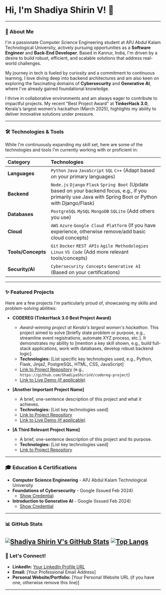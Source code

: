 # Hi, I'm Shadiya Shirin V! 👋

---

### 🚀 About Me

I'm a passionate Computer Science Engineering student at APJ Abdul Kalam Technological University, actively pursuing opportunities as a **Software Engineer** and **Back-End Developer**. Based in Kannur, India, I'm driven by a desire to build robust, efficient, and scalable solutions that address real-world challenges.

My journey in tech is fueled by curiosity and a commitment to continuous learning. I love diving deep into backend architectures and am also keen on exploring the fascinating domains of **Cybersecurity** and **Generative AI**, where I've already gained foundational knowledge.

I thrive in collaborative environments and am always eager to contribute to impactful projects. My recent "Best Project Award" at **TinkerHack 3.0**, Kerala's largest women's hackathon (March 2025), highlights my ability to deliver innovative solutions under pressure.

---

### 🛠️ Technologies & Tools

While I'm continuously expanding my skill set, here are some of the technologies and tools I'm currently working with or proficient in:

| Category      | Technologies                                             |
| :------------ | :------------------------------------------------------- |
| **Languages** | `Python` `Java` `JavaScript` `SQL` `C++` (Adapt based on your primary languages) |
| **Backend** | `Node.js` `Django` `Flask` `Spring Boot` (Update based on your backend focus, e.g., if you primarily use Java with Spring Boot or Python with Django/Flask) |
| **Databases** | `PostgreSQL` `MySQL` `MongoDB` `SQLite` (Add others you use)     |
| **Cloud** | `AWS` `Azure` `Google Cloud Platform` (If you have experience, otherwise remove/add basic cloud concepts) |
| **Tools/Concepts** | `Git` `Docker` `REST APIs` `Agile Methodologies` `Linux` `VS Code` (Add more relevant tools/concepts) |
| **Security/AI** | `Cybersecurity Concepts` `Generative AI` (Based on your certifications) |

---

### ✨ Featured Projects

Here are a few projects I'm particularly proud of, showcasing my skills and problem-solving abilities:

* **CODEREG (TinkerHack 3.0 Best Project Award)**
    * *Award-winning project at Kerala's largest women's hackathon.* This project aimed to solve [briefly state problem or purpose, e.g., streamline event registrations, automate XYZ process, etc.]. It demonstrates my ability to [mention a key skill shown, e.g., build full-stack applications, work with databases, develop robust backend logic].
    * **Technologies:** [List specific key technologies used, e.g., Python, Flask, Jinja2, PostgreSQL, HTML, CSS, JavaScript]
    * [Link to Project Repository](https://github.com/your-actual-github-username/tinkerhack-codereg-project-repo) (e.g., `https://github.com/ShadiyaShirinV/codereg-project`)
    * [Link to Live Demo (if applicable)](https://your-codereg-live-demo.com)

* **[Another Important Project Name]**
    * A brief, one-sentence description of this project and what it achieves.
    * **Technologies:** [List key technologies used]
    * [Link to Project Repository](https://github.com/your-actual-github-username/another-project-repo)
    * [Link to Live Demo (if applicable)](https://your-another-project-live-demo.com)

* **[A Third Relevant Project Name]**
    * A brief, one-sentence description of this project and its purpose.
    * **Technologies:** [List key technologies used]
    * [Link to Project Repository](https://github.com/your-actual-github-username/third-project-repo)

---

### 🎓 Education & Certifications

* **Computer Science Engineering** - APJ Abdul Kalam Technological University
* **Foundations of Cybersecurity** - Google (Issued Feb 2024)
    * [Show Credential](https://www.credly.com/badges/2Q5FX2ERJ24M)
* **Introduction to Generative AI** - Google (Issued Feb 2024)
    * [Show Credential](https://www.credly.com/badges/7942573)

---


### 📊 GitHub Stats

[![Shadiya Shirin V's GitHub Stats](https://github-readme-stats.vercel.app/api?username=ShadiyaShirin&show_icons=true&theme=radical&hide_border=true&include_all_commits=true)](https://github.com/anurag-rajori/github-readme-stats)
[![Top Langs](https://github-readme-stats.vercel.app/api/top-langs/?username=ShadiyaShirinV&layout=compact&theme=radical&hide_border=true)](https://github.com/anurag-rajori/github-readme-stats)
---

### 🤝 Let's Connect!

* **LinkedIn:** [Your LinkedIn Profile URL](https://www.linkedin.com/in/shadiya-shirin-v/)
* **Email:** [Your Professional Email Address]
* **Personal Website/Portfolio:** [Your Personal Website URL (if you have one, otherwise remove this line)]

---
